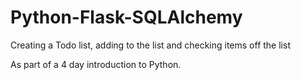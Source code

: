# Python-Flask-SQLAlchemy
Creating a Todo list, adding to the list and checking items off the list


As part of a 4 day introduction to Python.
